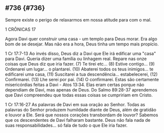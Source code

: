## #736 {#736}

Sempre existe o perigo de relaxarmos em nossa atitude para com o mal.

1 CRÔNICAS 17

Agora Davi quer construir uma casa - um templo para Deus morar. Era algo bom de se desejar. Mas não era a hora, Deus tinha um tempo mais propício.

1 Cr 17:7-13 Ao invés disso, Deus diz a Davi que Ele irá edificar uma &quot;casa&quot; para Davi. Queria dizer uma família ou linhagem real. Repare nas onze coisas que Deus diz que iria fazer. (7) Te tirei etc... (8) Estive contigo... (9) Ordenarei um lugar... o plantarei. (10) Abaterei todos os teus inimigos... te edificarei uma casa, (11) Suscitarei a tua descendência... estabelecerei, (12) Confirmarei. (13) Lhe serei por pai. (14) O confirmarei. Estas são certamente misericórdias feitas a Davi - Atos 13:34\. Elas eram certas porque não dependiam de Davi, mas apenas de Deus. Do Salmo 89:28-37 aprendemos que Davi compreendeu que todas essas coisas se cumpririam em Cristo.

1 Cr 17:16-27 As palavras de Davi em sua oração ao Senhor. Todas as palavras do Senhor produzem humildade diante de Deus, além de gratidão e louvor a Ele. Será que nossos corações transbordam de louvor? Sabemos que os descendentes de Davi falharam bastante. Deus não fala nada de suas responsabilidades... só fala de tudo o que Ele iria fazer.